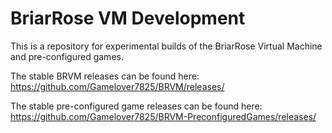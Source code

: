 # BriarRose VM Development

This is a repository for experimental builds of the BriarRose Virtual Machine and pre-configured games.

The stable BRVM releases can be found here: https://github.com/Gamelover7825/BRVM/releases/

The stable pre-configured game releases can be found here: https://github.com/Gamelover7825/BRVM-PreconfiguredGames/releases/
